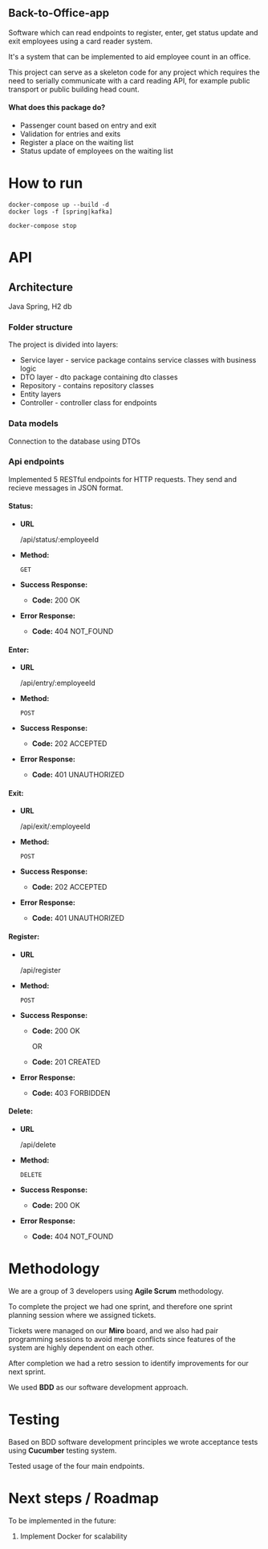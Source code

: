 ## Back-to-Office-app

Software which can read endpoints to register, enter, get status update and exit employees using a card reader system.

It's a system that can be implemented to aid employee count in an office.

This project can serve as a skeleton code for any project which requires the need to serially communicate with a card reading API, for example public transport or public building head count.

#### What does this package do?

- Passenger count based on entry and exit 
- Validation for entries and exits
- Register a place on the waiting list
- Status update of employees on the waiting list

# How to run

```
docker-compose up --build -d
docker logs -f [spring|kafka]

docker-compose stop
```

# API

## Architecture

Java Spring, H2 db

### Folder structure

The project is divided into layers:

- Service layer - service package contains service classes with business logic
- DTO layer - dto package containing dto classes
- Repository - contains repository classes
- Entity layers
- Controller - controller class for endpoints 

### Data models

Connection to the database using DTOs 

### Api endpoints

Implemented 5 RESTful endpoints for HTTP requests. They send and recieve messages in JSON format.


#### Status:

- **URL**

  /api/status/:employeeId

- **Method:**

  `GET`

- **Success Response:**

  - **Code:** 200 OK

- **Error Response:**

  - **Code:** 404 NOT_FOUND

    

#### Enter:

- **URL**

  /api/entry/:employeeId

- **Method:**

  `POST`

- **Success Response:**

  - **Code:** 202 ACCEPTED

- **Error Response:**

  - **Code:** 401 UNAUTHORIZED

    

#### Exit:

- **URL**

  /api/exit/:employeeId

- **Method:**

  `POST`

- **Success Response:**

  - **Code:** 202 ACCEPTED

- **Error Response:**

  - **Code:** 401 UNAUTHORIZED
    


#### Register:

- **URL**

  /api/register

- **Method:**

  `POST`

- **Success Response:**

  - **Code:** 200 OK

    OR

  - **Code:** 201 CREATED

- **Error Response:**

  - **Code:** 403 FORBIDDEN
    


#### Delete:

- **URL**

  /api/delete

- **Method:**

  `DELETE`

- **Success Response:**

  - **Code:** 200 OK

- **Error Response:**

  - **Code:** 404 NOT_FOUND
  
  


# Methodology

We are a group of 3 developers using **Agile Scrum** methodology. 

To complete the project we had one sprint, and therefore one sprint planning session where we assigned tickets. 

Tickets were managed on our **Miro** board, and we also had pair programming sessions to avoid merge conflicts since features of the system are highly dependent on each other. 

After completion we had a retro session to identify improvements for our next sprint.

We used **BDD** as our software development approach.

# Testing

Based on BDD software development principles we wrote acceptance tests using **Cucumber** testing system.

Tested usage of the four main endpoints.



# Next steps / Roadmap

To be implemented in the future:

1. Implement Docker for scalability 
